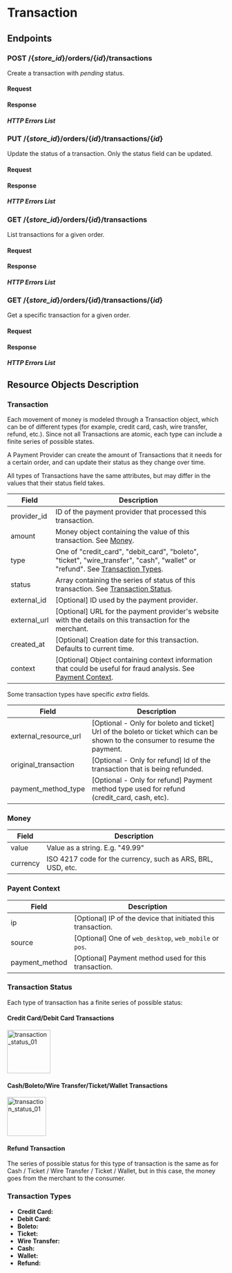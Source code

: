 # Transaction

## Endpoints

### POST /{*store_id*}/orders/{*id*}/transactions

Create a transaction with *pending* status.

#### Request

#### Response

##### HTTP Errors List

### PUT /{*store_id*}/orders/{*id*}/transactions/{*id*}

Update the status of a transaction. Only the status field can be updated.

#### Request

#### Response

##### HTTP Errors List

### GET /{*store_id*}/orders/{*id*}/transactions

List transactions for a given order.

#### Request

#### Response

##### HTTP Errors List

### GET /{*store_id*}/orders/{*id*}/transactions/{*id*}

Get a specific transaction for a given order.

#### Request

#### Response

##### HTTP Errors List

## Resource Objects Description

### Transaction

Each movement of money is modeled through a Transaction object, which can be of different types (for example, credit card, cash, wire transfer, refund, etc.). Since not all Transactions are atomic, each type can include a finite series of possible states.

A Payment Provider can create the amount of Transactions that it needs for a certain order, and can update their status as they change over time.

All types of Transactions have the same attributes, but may differ in the values that their status field takes.

| Field                 | Description                                                                                               |
| --------------------- | --------------------------------------------------------------------------------------------------------- |
| provider_id           | ID of the payment provider that processed this transaction.                                               |
| amount                | Money object containing the value of this transaction. See [Money](#Money).                                                     |
| type                  | One of "credit_card", "debit_card", "boleto", "ticket", "wire_transfer", "cash", "wallet" or "refund". See [Transaction Types](#Transaction-Types).    |
| status                | Array containing the series of status of this transaction. See [Transaction Status](#Transaction-Status).                                                                   |
| external_id           | [Optional] ID used by the payment provider.                                                               |
| external_url          | [Optional] URL for the payment provider's website with the details on this transaction for the merchant.  |
| created_at            | [Optional] Creation date for this transaction. Defaults to current time.                                 |
| context               | [Optional] Object containing context information that could be useful for fraud analysis. See [Payment Context](#Payment-Context).           |

Some transaction types have specific *extra* fields.

| Field                 | Description                                                                                                                 |
| --------------------- | --------------------------------------------------------------------------------------------------------------------------- |
| external_resource_url | [Optional - Only for boleto and ticket] Url of the boleto or ticket which can be shown to the consumer to resume the payment. |
| original_transaction  | [Optional - Only for refund] Id of the transaction that is being refunded.                                                    |
| payment_method_type   | [Optional - Only for refund] Payment method type used for refund (credit_card, cash, etc).                                    |

### Money
| Field    | Description                                                 |
| ---------| ----------------------------------------------------------- |
| value    | Value as a string. E.g. "49.99"                             |
| currency | ISO 4217 code for the currency, such as ARS, BRL, USD, etc. |

### Payent Context
| Field    | Description                                                         |
| ---------| ------------------------------------------------------------------- |
| ip              | [Optional] IP of the device that initiated this transaction. |
| source         | [Optional] One of `web_desktop`, `web_mobile` or `pos`.       |
| payment_method | [Optional] Payment method used for this transaction.          |

### Transaction Status

Each type of transaction has a finite series of possible status:

#### Credit Card/Debit Card Transactions

<img src="https://i.imgur.com/pfi1CE5.png" alt="transaction_status_01" height="100"/>

#### Cash/Boleto/Wire Transfer/Ticket/Wallet Transactions

<img src="https://i.imgur.com/N1kvoMN.png" alt="transaction_status_01" height="90"/>

#### Refund Transaction

The series of possible status for this type of transaction is the same as for Cash / Ticket / Wire Transfer / Ticket / Wallet, but in this case, the money goes from the merchant to the consumer.

### Transaction Types

* **Credit Card:**
* **Debit Card:**
* **Boleto:**
* **Ticket:**
* **Wire Transfer:**
* **Cash:**
* **Wallet:**
* **Refund:**
